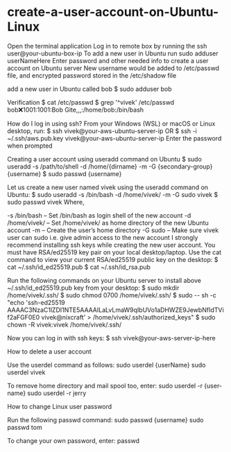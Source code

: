 # create-a-user-account-on-Ubuntu-Linux
Open the terminal application
Log in to remote box by running the ssh user@your-ubuntu-box-ip
To add a new user in Ubuntu run sudo adduser userNameHere
Enter password and other needed info to create a user account on Ubuntu server
New username would be added to /etc/passwd file, and encrypted password stored in the /etc/shadow file

add a new user in Ubuntu called bob
$ sudo adduser bob

Verification
$ cat /etc/passwd
$ grep '^vivek' /etc/passwd
bob:x:1001:1001:Bob Gite,,,:/home/bob:/bin/bash

How do I log in using ssh?
From your Windows (WSL) or macOS or Linux desktop, run:
$ ssh vivek@your-aws-ubuntu-server-ip
OR
$ ssh -i ~/.ssh/aws.pub.key vivek@your-aws-ubuntu-server-ip
Enter the password when prompted

Creating a user account using useradd command on Ubuntu
$ sudo useradd -s /path/to/shell -d /home/{dirname} -m -G {secondary-group} {username}
$ sudo passwd {username}

Let us create a new user named vivek using the useradd command on Ubuntu:
$ sudo useradd -s /bin/bash -d /home/vivek/ -m -G sudo vivek
$ sudo passwd vivek
Where,

-s /bin/bash – Set /bin/bash as login shell of the new account
-d /home/vivek/ – Set /home/vivek/ as home directory of the new Ubuntu account
-m – Create the user’s home directory
-G sudo – Make sure vivek user can sudo i.e. give admin access to the new account
I strongly recommend installing ssh keys while creating the new user account. You must have RSA/ed25519 key pair on your local desktop/laptop. Use the cat command to view your current RSA/ed25519 public key on the desktop:
$ cat ~/.ssh/id_ed25519.pub
$ cat ~/.ssh/id_rsa.pub

Run the following commands on your Ubuntu server to install above ~/.ssh/id_ed25519.pub key from your desktop:
$ sudo mkdir /home/vivek/.ssh/
$ sudo chmod 0700 /home/vivek/.ssh/
$ sudo -- sh -c "echo 'ssh-ed25519 AAAAC3NzaC1lZDI1NTE5AAAAILaLvLmaW9qIbUVo1aDHWZE9JewbNfIdTVif2aFGF0E0 vivek@nixcraft' > /home/vivek/.ssh/authorized_keys"
$ sudo chown -R vivek:vivek /home/vivek/.ssh/

Now you can log in with ssh keys:
$ ssh vivek@your-aws-server-ip-here

How to delete a user account

Use the userdel command as follows:
sudo userdel {userName}
sudo userdel vivek

To remove home directory and mail spool too, enter:
sudo userdel -r {user-name}
sudo userdel -r jerry

How to change Linux user password

Run the following passwd command:
sudo passwd {username}
sudo passwd tom

To change your own password, enter:
passwd

